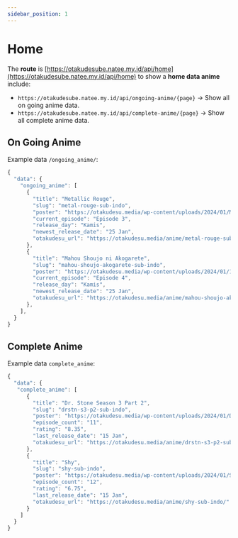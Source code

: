 ```yaml
---
sidebar_position: 1
---
```


# Home

The **route** is [https://otakudesube.natee.my.id/api/home](https://otakudesube.natee.my.id/api/home) to show a **home data anime** include:

- `https://otakudesube.natee.my.id/api/ongoing-anime/{page}` → Show all on going anime data.
- `https://otakudesube.natee.my.id/api/complete-anime/{page}` → Show all complete anime data.

## On Going Anime

Example data `/ongoing_anime/`:

```jsx title="https://otakudesube.natee.my.id/api/home"
{
  "data": {
    "ongoing_anime": [
      {
        "title": "Metallic Rouge",
        "slug": "metal-rouge-sub-indo",
        "poster": "https://otakudesu.media/wp-content/uploads/2024/01/Metallic-Rouge-Sub-Indo.jpg",
        "current_episode": "Episode 3",
        "release_day": "Kamis",
        "newest_release_date": "25 Jan",
        "otakudesu_url": "https://otakudesu.media/anime/metal-rouge-sub-indo/"
      },
      {
        "title": "Mahou Shoujo ni Akogarete",
        "slug": "mahou-shoujo-akogarete-sub-indo",
        "poster": "https://otakudesu.media/wp-content/uploads/2024/01/139414l.jpg",
        "current_episode": "Episode 4",
        "release_day": "Kamis",
        "newest_release_date": "25 Jan",
        "otakudesu_url": "https://otakudesu.media/anime/mahou-shoujo-akogarete-sub-indo/"
      },
    ],
  }
}
```

## Complete Anime

Example data `complete_anime`:

```jsx title="https://otakudesube.natee.my.id/api/home"
{
  "data": {
   "complete_anime": [
      {
        "title": "Dr. Stone Season 3 Part 2",
        "slug": "drstn-s3-p2-sub-indo",
        "poster": "https://otakudesu.media/wp-content/uploads/2024/01/Dr.-Stone-Season-3-Part-2-Sub-Indo.jpg",
        "episode_count": "11",
        "rating": "8.35",
        "last_release_date": "15 Jan",
        "otakudesu_url": "https://otakudesu.media/anime/drstn-s3-p2-sub-indo/"
      },
      {
        "title": "Shy",
        "slug": "shy-sub-indo",
        "poster": "https://otakudesu.media/wp-content/uploads/2024/01/Shy-Sub-Indo.jpg",
        "episode_count": "12",
        "rating": "6.75",
        "last_release_date": "15 Jan",
        "otakudesu_url": "https://otakudesu.media/anime/shy-sub-indo/"
      }
    ]
  }
}
```
